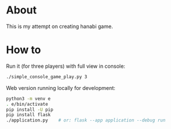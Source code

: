 # About
This is my attempt on creating hanabi game.


# How to
Run it (for three players) with full view in console:
```bash
./simple_console_game_play.py 3
```

Web version running locally for development:
```bash
python3 -m venv e
. e/bin/activate
pip install -U pip
pip install flask
./application.py    # or: flask --app application --debug run
```
